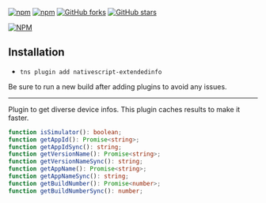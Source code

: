 [![npm](https://img.shields.io/npm/v/nativescript-extendedinfo.svg)](https://www.npmjs.com/package/nativescript-extendedinfo)
[![npm](https://img.shields.io/npm/dt/nativescript-extendedinfo.svg?label=npm%20downloads)](https://www.npmjs.com/package/nativescript-extendedinfo)
[![GitHub forks](https://img.shields.io/github/forks/Akylas/nativescript-extendedinfo.svg)](https://github.com/Akylas/nativescript-extendedinfo/network)
[![GitHub stars](https://img.shields.io/github/stars/Akylas/nativescript-extendedinfo.svg)](https://github.com/Akylas/nativescript-extendedinfo/stargazers)

[![NPM](https://nodei.co/npm/nativescript-extendedinfo.png?downloads=true&downloadRank=true&stars=true)](https://nodei.co/npm/nativescript-extendedinfo/)

## Installation

* `tns plugin add nativescript-extendedinfo`

Be sure to run a new build after adding plugins to avoid any issues.

---

Plugin to get diverse device infos. This plugin caches results to make it faster.
```typescript
function isSimulator(): boolean;
function getAppId(): Promise<string>;
function getAppIdSync(): string;
function getVersionName(): Promise<string>;
function getVersionNameSync(): string;
function getAppName(): Promise<string>;
function getAppNameSync(): string;
function getBuildNumber(): Promise<number>;
function getBuildNumberSync(): number;
```